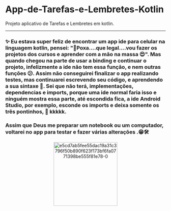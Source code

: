 # App-de-Tarefas-e-Lembretes-Kotlin
Projeto aplicativo de Tarefas e Lembretes em kotlin.

---

### ✨ Eu estava super feliz de encontrar um app ide para celular na linguagem kotlin, pensei: "🤩Poxa....que legal....vou fazer os projetos dos cursos e aprender com a mão na massa 😍". Mas quando chegou na parte de usar a binding e continuar o projeto, infelizmente a ide não tem essa função, e nem outras funções 😕. Assim não conseguirei finalizar o app realizando testes, mas continuarei escrevendo seu código, e aprendendo a sua sintaxe 📝. Sei que não terá, implementações, dependencias e imports, porque uma ide normal faria isso e ninguém mostra essa parte, até escondida fica, a ide Android Studio, por exemplo, esconde os imports e deixa somente os três pontinhos, 💬 kkkkk. 

### Assim que Deus me preparar um notebook ou um computador, voltarei no app para testar e fazer várias alterações .😁🛠️

<div align="center"
<a href="https://imgbb.com/"><img height= "200" src="https://i.ibb.co/Krj9Fvq/e5cd7ab5fee55dac19a31c3796f50b890f623f173bf6fa0771398be555f81e78-0.png" alt="e5cd7ab5fee55dac19a31c3796f50b890f623f173bf6fa0771398be555f81e78-0" border="0" /></a>
</div>

